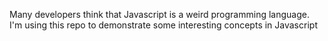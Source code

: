 Many developers think that Javascript is a weird programming language. I'm using this repo to demonstrate some 
interesting concepts in Javascript